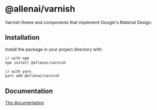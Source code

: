 # @allenai/varnish

Varnish theme and components that implement Google's Material Design.

## Installation

Install the package in your project directory with:

```sh
// with npm
npm install @allenai/varnish

// with yarn
yarn add @allenai/varnish
```

## Documentation

[The documentation](https://varnish.apps.allenai.org)
